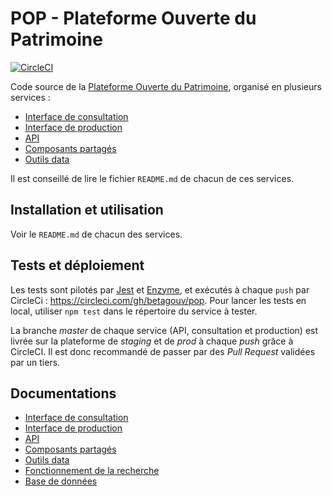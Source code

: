 # POP - Plateforme Ouverte du Patrimoine

[![CircleCI](https://circleci.com/gh/betagouv/pop.svg?style=svg)](https://circleci.com/gh/betagouv/pop)

Code source de la [Plateforme Ouverte du Patrimoine](https://pop.culture.gouv.fr/), organisé en plusieurs services : 
 - [Interface de consultation](https://github.com/betagouv/pop/tree/master/apps/consultation)
 - [Interface de production](https://github.com/betagouv/pop/tree/master/apps/production)
 - [API](https://github.com/betagouv/pop/tree/master/apps/api) 
 - [Composants partagés](https://github.com/betagouv/pop/tree/master/apps/shared)
 - [Outils data](https://github.com/betagouv/pop/tree/master/apps/shared) 

Il est conseillé de lire le fichier `README.md` de chacun de ces services.

## Installation et utilisation

Voir le `README.md` de chacun des services.

## Tests et déploiement

Les tests sont pilotés par [Jest](https://jestjs.io/) et [Enzyme](http://airbnb.io/enzyme/), et exécutés à chaque `push` par CircleCi : https://circleci.com/gh/betagouv/pop. Pour lancer les tests en local, utiliser `npm test` dans le répertoire du service à tester.

La branche _master_ de chaque service (API, consultation et production) est livrée sur la plateforme de _staging_ et de _prod_ à chaque _push_ grâce à CircleCI. Il est donc recommandé de passer par des _Pull Request_ validées par un tiers.

## Documentations
 - [Interface de consultation](https://github.com/betagouv/pop/tree/master/apps/consultation/README.md)
 - [Interface de production](https://github.com/betagouv/pop/tree/master/apps/production/README.md)
 - [API](https://github.com/betagouv/pop/tree/master/apps/api/README.md) 
 - [Composants partagés](https://github.com/betagouv/pop/tree/master/apps/shared/README.md)
 - [Outils data](https://github.com/betagouv/pop/tree/master/apps/shared/README.md) 
 - [Fonctionnement de la recherche](https://github.com/betagouv/pop/blob/master/apps/consultation/ABOUT_SEARCH.md)
 - [Base de données](https://github.com/betagouv/pop/blob/master/apps/api/doc/README.md)
